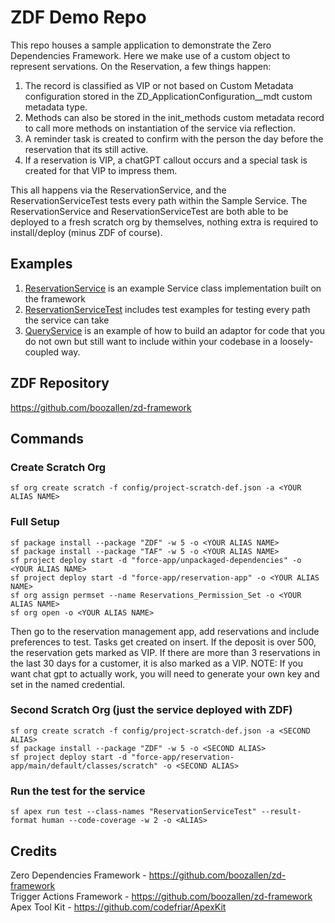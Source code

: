 # ZDF Demo Repo
This repo houses a sample application to demonstrate the Zero Dependencies Framework. Here we make use of a custom object to represent servations. On the Reservation, a few things happen:
1. The record is classified as VIP or not based on Custom Metadata configuration stored in the ZD_ApplicationConfiguration__mdt custom metadata type.
2. Methods can also be stored in the  init_methods custom metadata record to call more methods on instantiation of the service via reflection.
3. A reminder task is created to confirm with the person the day before the reservation that its still active.
4. If a reservation is VIP, a chatGPT callout occurs and a special task is created for that VIP to impress them.

This all happens via the ReservationService, and the ReservationServiceTest tests every path within the Sample Service. The ReservationService and ReservationServiceTest are both able to be deployed to a fresh scratch org by themselves, nothing extra is required to install/deploy (minus ZDF of course).

## Examples
1. [ReservationService](https://github.com/jdevlin-bah/ZDF_Demo/blob/main/force-app/reservation-app/main/default/classes/scratch/ReservationService.cls) is an example Service class implementation built on the framework
2. [ReservationServiceTest](https://github.com/jdevlin-bah/ZDF_Demo/blob/main/force-app/reservation-app/main/default/classes/scratch/ReservationServiceTest.cls) includes test examples for testing every path the service can take
3. [QueryService](https://github.com/jdevlin-bah/ZDF_Demo/blob/main/force-app/reservation-app/main/default/classes/QueryService.cls) is an example of how to build an adaptor for code that you do not own but still want to include within your codebase in a loosely-coupled way.

## ZDF Repository
https://github.com/boozallen/zd-framework

## Commands
### Create Scratch Org
```
sf org create scratch -f config/project-scratch-def.json -a <YOUR ALIAS NAME>
```
### Full Setup
```
sf package install --package "ZDF" -w 5 -o <YOUR ALIAS NAME>
sf package install --package "TAF" -w 5 -o <YOUR ALIAS NAME>
sf project deploy start -d "force-app/unpackaged-dependencies" -o <YOUR ALIAS NAME>
sf project deploy start -d "force-app/reservation-app" -o <YOUR ALIAS NAME>
sf org assign permset --name Reservations_Permission_Set -o <YOUR ALIAS NAME>
sf org open -o <YOUR ALIAS NAME>
```
Then go to the reservation management app, add reservations and include preferences to test. Tasks get created on insert. If the deposit is over 500, the reservation gets marked as VIP. If there are more than 3 reservations in the last 30 days for a customer, it is also marked as a VIP. NOTE: If you want chat gpt to actually work, you will need to generate your own key and set in the named credential.

### Second Scratch Org (just the service deployed with ZDF)
```
sf org create scratch -f config/project-scratch-def.json -a <SECOND ALIAS>
sf package install --package "ZDF" -w 5 -o <SECOND ALIAS>
sf project deploy start -d "force-app/reservation-app/main/default/classes/scratch" -o <SECOND ALIAS>
```
### Run the test for the service
```
sf apex run test --class-names "ReservationServiceTest" --result-format human --code-coverage -w 2 -o <ALIAS> 
```

## Credits
Zero Dependencies Framework - https://github.com/boozallen/zd-framework <br/>
Trigger Actions Framework - https://github.com/boozallen/zd-framework <br/>
Apex Tool Kit - https://github.com/codefriar/ApexKit
